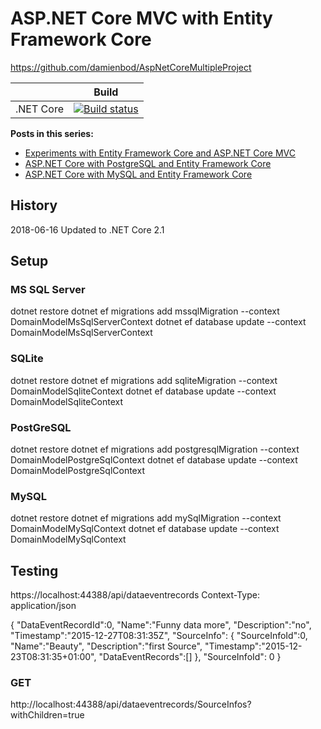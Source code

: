 # ASP.NET Core MVC with Entity Framework Core


https://github.com/damienbod/AspNetCoreMultipleProject


|                           | Build                                                                                                                                                             |       
| ------------------------- | ----------------------------------------------------------------------------------------------------------------------------------------------------------------- |
| .NET Core                 | [![Build status](https://ci.appveyor.com/api/projects/status/97eaoaw0sw5lpefs?svg=true)](https://ci.appveyor.com/project/damienbod/aspnetcoremultipleproject)  |



<strong>Posts in this series:</strong>
<ul>	
    <li><a href="https://damienbod.com/2016/01/07/experiments-with-entity-framework-7-and-asp-net-5-mvc-6/">Experiments with Entity Framework Core and ASP.NET Core MVC</a></li>
	<li><a href="https://damienbod.com/2016/01/11/asp-net-5-with-postgresql-and-entity-framework-7/">ASP.NET Core with PostgreSQL and Entity Framework Core</a></li>
	<li><a href="https://damienbod.com/2016/08/26/asp-net-core-1-0-with-mysql-and-entity-framework-core/">ASP.NET Core with MySQL and Entity Framework Core</a></li>
</ul>


## History

2018-06-16 Updated to .NET Core 2.1

## Setup

### MS SQL Server

dotnet restore
dotnet ef migrations add mssqlMigration --context DomainModelMsSqlServerContext
dotnet ef database update --context DomainModelMsSqlServerContext

### SQLite 

dotnet restore
dotnet ef migrations add sqliteMigration --context DomainModelSqliteContext
dotnet ef database update --context DomainModelSqliteContext

### PostGreSQL 

dotnet restore
dotnet ef migrations add postgresqlMigration --context DomainModelPostgreSqlContext
dotnet ef database update --context DomainModelPostgreSqlContext

### MySQL 

dotnet restore
dotnet ef migrations add mySqlMigration --context DomainModelMySqlContext
dotnet ef database update --context DomainModelMySqlContext

## Testing

https://localhost:44388/api/dataeventrecords
Context-Type: application/json

{
  "DataEventRecordId":0,
  "Name":"Funny data more",
  "Description":"no",
  "Timestamp":"2015-12-27T08:31:35Z",
  "SourceInfo":
  { 
    "SourceInfoId":0,
    "Name":"Beauty",
    "Description":"first Source",
    "Timestamp":"2015-12-23T08:31:35+01:00",
    "DataEventRecords":[]
  }, 
  "SourceInfoId": 0
}

### GET

http://localhost:44388/api/dataeventrecords/SourceInfos?withChildren=true
